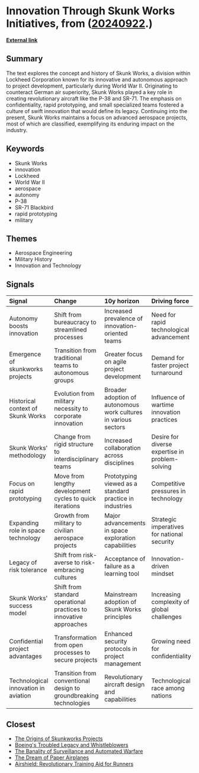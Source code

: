 # __Innovation Through Skunk Works Initiatives__, from ([20240922](https://kghosh.substack.com/p/20240922).)

__[External link](https://blogs.mtu.edu/icc/2024/01/lockheed-skunk-works-story/)__



## Summary

The text explores the concept and history of Skunk Works, a division within Lockheed Corporation known for its innovative and autonomous approach to project development, particularly during World War II. Originating to counteract German air superiority, Skunk Works played a key role in creating revolutionary aircraft like the P-38 and SR-71. The emphasis on confidentiality, rapid prototyping, and small specialized teams fostered a culture of swift innovation that would define its legacy. Continuing into the present, Skunk Works maintains a focus on advanced aerospace projects, most of which are classified, exemplifying its enduring impact on the industry.

## Keywords

* Skunk Works
* innovation
* Lockheed
* World War II
* aerospace
* autonomy
* P-38
* SR-71 Blackbird
* rapid prototyping
* military

## Themes

* Aerospace Engineering
* Military History
* Innovation and Technology

## Signals

| Signal                               | Change                                                             | 10y horizon                                                     | Driving force                                   |
|:-------------------------------------|:-------------------------------------------------------------------|:----------------------------------------------------------------|:------------------------------------------------|
| Autonomy boosts innovation           | Shift from bureaucracy to streamlined processes                    | Increased prevalence of innovation-oriented teams               | Need for rapid technological advancement        |
| Emergence of skunkworks projects     | Transition from traditional teams to autonomous groups             | Greater focus on agile project development                      | Demand for faster project turnaround            |
| Historical context of Skunk Works    | Evolution from military necessity to corporate innovation          | Broader adoption of autonomous work cultures in various sectors | Influence of wartime innovation practices       |
| Skunk Works' methodology             | Change from rigid structure to interdisciplinary teams             | Increased collaboration across disciplines                      | Desire for diverse expertise in problem-solving |
| Focus on rapid prototyping           | Move from lengthy development cycles to quick iterations           | Prototyping viewed as a standard practice in industries         | Competitive pressures in technology             |
| Expanding role in space technology   | Growth from military to civilian aerospace projects                | Major advancements in space exploration capabilities            | Strategic imperatives for national security     |
| Legacy of risk tolerance             | Shift from risk-averse to risk-embracing cultures                  | Acceptance of failure as a learning tool                        | Innovation-driven mindset                       |
| Skunk Works' success model           | Shift from standard operational practices to innovative approaches | Mainstream adoption of Skunk Works principles                   | Increasing complexity of global challenges      |
| Confidential project advantages      | Transformation from open processes to secure projects              | Enhanced security protocols in project management               | Growing need for confidentiality                |
| Technological innovation in aviation | Transition from conventional design to groundbreaking technologies | Revolutionary aircraft design and capabilities                  | Technological race among nations                |

## Closest

* [The Origins of Skunkworks Projects](e4e6adb77461b7401caca842b735669a)
* [Boeing's Troubled Legacy and Whistleblowers](9385e6a8f79d6c38ec2daf3ebfe2055b)
* [The Banality of Surveillance and Automated Warfare](ccdebc20efc0694474f1c64e2835e260)
* [The Dream of Paper Airplanes](73c432fc55c970bb0dbb98daa243daee)
* [Airshield: Revolutionary Training Aid for Runners](8cab491fb7be16a880b6d24655941e75)